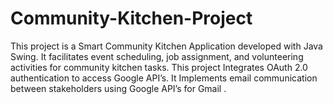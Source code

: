 # Community-Kitchen-Project
This project is a Smart Community Kitchen Application developed with Java Swing. It facilitates event scheduling, 
job assignment, and volunteering activities for community kitchen tasks. This project Integrates OAuth 2.0 authentication 
to access Google API’s. It Implements email communication between stakeholders using Google API’s for Gmail .
